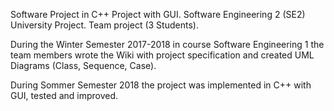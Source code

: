 Software Project in C++ Project with GUI.
Software Engineering 2 (SE2) University Project. 
Team project (3 Students). 

During the Winter Semester 2017-2018 in course Software Engineering 1 the team members wrote the Wiki with project specification and created UML Diagrams (Class, Sequence, Case). 

During Sommer Semester 2018 the project was implemented in C++ with GUI, tested and improved.     

